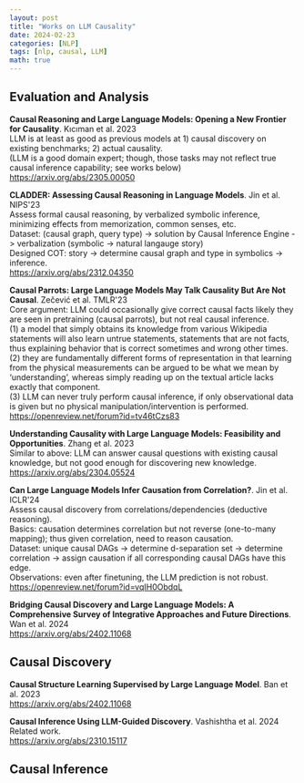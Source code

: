 ```yaml
---
layout: post
title: "Works on LLM Causality"
date: 2024-02-23
categories: [NLP]
tags: [nlp, causal, LLM]
math: true
---
```


## Evaluation and Analysis

**Causal Reasoning and Large Language Models: Opening a New Frontier for Causality**. Kıcıman et al. 2023\
LLM is at least as good as previous models at 1) causal discovery on existing benchmarks; 2) actual causality.\
(LLM is a good domain expert; though, those tasks may not reflect true causal inference capability; see works below)\
<https://arxiv.org/abs/2305.00050>

**CLADDER: Assessing Causal Reasoning in Language Models**. Jin et al. NIPS'23\
Assess formal causal reasoning, by verbalized symbolic inference, minimizing effects from memorization, common senses, etc.\
Dataset: (causal graph, query type) -> solution by Causal Inference Engine -> verbalization (symbolic -> natural langauge story)\
Designed COT: story -> determine causal graph and type in symbolics -> inference.\
<https://arxiv.org/abs/2312.04350>

**Causal Parrots: Large Language Models May Talk Causality But Are Not Causal**. Zečević et al. TMLR'23\
Core argument: LLM could occasionally give correct causal facts likely they are seen in pretraining (causal parrots), but not real causal inference.\
(1) a model that simply obtains its knowledge from various Wikipedia statements will also learn untrue statements, statements that are not facts, thus explaining behavior that is correct sometimes and wrong other times.\
(2) they are fundamentally different forms of representation in that learning from the physical measurements can be argued to be what we mean by ‘understanding’, whereas simply reading up on the textual article lacks exactly that component.\
(3) LLM can never truly perform causal inference, if only observational data is given but no physical manipulation/intervention is performed.\
<https://openreview.net/forum?id=tv46tCzs83>

**Understanding Causality with Large Language Models: Feasibility and Opportunities**. Zhang et al. 2023\
Similar to above: LLM can answer causal questions with existing causal knowledge, but not good enough for discovering new knowledge.\
<https://arxiv.org/abs/2304.05524>

**Can Large Language Models Infer Causation from Correlation?**. Jin et al. ICLR'24\
Assess causal discovery from correlations/dependencies (deductive reasoning).\
Basics: causation determines correlation but not reverse (one-to-many mapping); thus given correlation, need to reason causation.\
Dataset: unique causal DAGs -> determine d-separation set -> determine correlation -> assign causation if all corresponding causal DAGs have this edge.\
Observations: even after finetuning, the LLM prediction is not robust.\
<https://openreview.net/forum?id=vqIH0ObdqL>

**Bridging Causal Discovery and Large Language Models: A Comprehensive Survey of Integrative Approaches and Future Directions**. Wan et al. 2024\
<https://arxiv.org/abs/2402.11068>

## Causal Discovery

**Causal Structure Learning Supervised by Large Language Model**. Ban et al. 2023\
<https://arxiv.org/abs/2402.11068>

**Causal Inference Using LLM-Guided Discovery**. Vashishtha et al. 2024\
Related work.\
<https://arxiv.org/abs/2310.15117>

## Causal Inference
